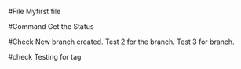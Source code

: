 #File
Myfirst file

#Command 
Get the Status

#Check
New branch created.
Test 2 for the branch.
Test 3 for branch.

#check 
Testing for tag
